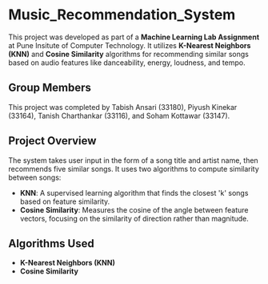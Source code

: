 # Music_Recommendation_System

This project was developed as part of a **Machine Learning Lab Assignment** at Pune Insitute of Computer Technology. It utilizes **K-Nearest Neighbors (KNN)** and **Cosine Similarity** algorithms for recommending similar songs based on audio features like danceability, energy, loudness, and tempo.

## Group Members
This project was completed by Tabish Ansari (33180), Piyush Kinekar (33164), Tanish Charthankar (33116), and Soham Kottawar (33147).

## Project Overview

The system takes user input in the form of a song title and artist name, then recommends five similar songs. It uses two algorithms to compute similarity between songs:
- **KNN**: A supervised learning algorithm that finds the closest 'k' songs based on feature similarity.
- **Cosine Similarity**: Measures the cosine of the angle between feature vectors, focusing on the similarity of direction rather than magnitude.

## Algorithms Used
- **K-Nearest Neighbors (KNN)**
- **Cosine Similarity**
